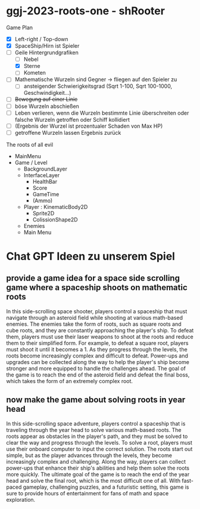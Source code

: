 # ggj-2023-roots-one - shRooter

Game Plan

- [x] Left-right / Top-down
- [x] SpaceShip/Hirn ist Spieler
- [ ] Geile Hintergrundgrafiken
    - [ ] Nebel
    - [x] Sterne
    - [ ] Kometen
- [ ] Mathematische Wurzeln sind Gegner -> fliegen auf den Spieler zu
    - [ ] ansteigender Schwierigkeitsgrad (Sqrt 1-100, Sqrt 100-1000, Geschwindigkeit...)
- [ ] ~~Bewegung auf einer Linie~~
- [ ] böse Wurzeln abschießen
- [ ] Leben verlieren, wenn die Wurzeln bestimmte Linie überschreiten oder falsche Wurzeln getroffen oder Schiff
  kollidiert
- [ ] (Ergebnis der Wurzel ist prozentualer Schaden von Max HP)
- [ ] getroffene Wurzeln lassen Ergebnis zurück

The roots of all evil

- MainMenu
- Game / Level
    - BackgroundLayer
    - InterfaceLayer
        - HealthBar
        - Score
        - GameTime
        - (Ammo)
    - Player : KinematicBody2D
        - Sprite2D
        - ColissionShape2D
    - Enemies
    - Main Menu

# Chat GPT Ideen zu unserem Spiel

## provide a game idea for a space side scrolling game where a spaceship shoots on mathematic roots

In this side-scrolling space shooter, players control a spaceship that must navigate through an asteroid field while
shooting at various math-based enemies. The enemies take the form of roots, such as square roots and cube roots, and
they are constantly approaching the player's ship. To defeat them, players must use their laser weapons to shoot at the
roots and reduce them to their simplified form. For example, to defeat a square root, players must shoot it until it
becomes a 1. As they progress through the levels, the roots become increasingly complex and difficult to defeat.
Power-ups and upgrades can be collected along the way to help the player's ship become stronger and more equipped to
handle the challenges ahead. The goal of the game is to reach the end of the asteroid field and defeat the final boss,
which takes the form of an extremely complex root.

## now make the game about solving roots in year head

In this side-scrolling space adventure, players control a spaceship that is traveling through the year head to solve
various math-based roots. The roots appear as obstacles in the player's path, and they must be solved to clear the way
and progress through the levels. To solve a root, players must use their onboard computer to input the correct solution.
The roots start out simple, but as the player advances through the levels, they become increasingly complex and
challenging. Along the way, players can collect power-ups that enhance their ship's abilities and help them solve the
roots more quickly. The ultimate goal of the game is to reach the end of the year head and solve the final root, which
is the most difficult one of all. With fast-paced gameplay, challenging puzzles, and a futuristic setting, this game is
sure to provide hours of entertainment for fans of math and space exploration.
